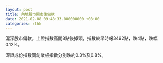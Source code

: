 ```yaml
---
layout: post
title: 內地股市開市後偏軟
date: 2021-02-08 09:48:33.000000000 +08:00
categories: rthk
---
```


滬深股市偏軟。上證指數高開8點後掉頭，指數較早時報3492點，跌4點，跌幅0.12%。

深證成份指數同創業板指數分別跌約0.3%及0.8%。
